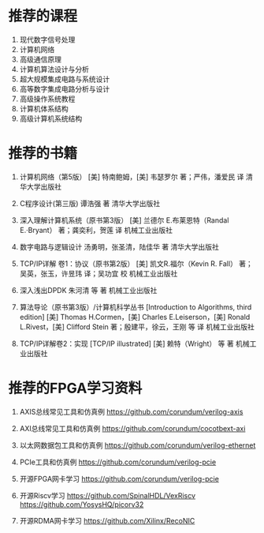 # 推荐的课程

1. 现代数字信号处理
1. 计算机网络
1. 高级通信原理
1. 计算机算法设计与分析
1. 超大规模集成电路与系统设计
1. 高等数字集成电路分析与设计
1. 高级操作系统教程
1. 计算机体系结构
1. 高级计算机系统结构


# 推荐的书籍

1. 计算机网络（第5版） 
[美] 特南鲍姆，[美] 韦瑟罗尔 著；严伟，潘爱民 译
清华大学出版社

1. C程序设计(第三版)
谭浩强 著
清华大学出版社

1. 深入理解计算机系统（原书第3版）
[美] 兰德尔 E.布莱恩特（Randal E.·Bryant） 著；龚奕利，贺莲 译
机械工业出版社

1. 数字电路与逻辑设计
汤勇明，张圣清，陆佳华 著
清华大学出版社

1. TCP/IP详解 卷1：协议（原书第2版）
[美] 凯文R.福尔（Kevin R. Fall） 著；吴英，张玉，许昱玮 译；吴功宜 校
机械工业出版社

1. 深入浅出DPDK
朱河清 等 著
机械工业出版社

1. 算法导论（原书第3版）/计算机科学丛书 [Introduction to Algorithms, third edition]
[美] Thomas H.Cormen，[美] Charles E.Leiserson，[美] Ronald L.Rivest，[美] Clifford Stein 著；殷建平，徐云，王刚 等 译
机械工业出版社

1. TCP/IP详解卷2：实现 [TCP/IP illustrated]
[美] 赖特（Wright） 等 著
机械工业出版社





# 推荐的FPGA学习资料

1. AXIS总线常见工具和仿真例
https://github.com/corundum/verilog-axis

1. AXI总线常见工具和仿真例
https://github.com/corundum/cocotbext-axi

1. 以太网数据包工具和仿真例
https://github.com/corundum/verilog-ethernet

1. PCIe工具和仿真例
https://github.com/corundum/verilog-pcie

1. 开源FPGA网卡学习
https://github.com/corundum/verilog-pcie

1. 开源Riscv学习
https://github.com/SpinalHDL/VexRiscv
https://github.com/YosysHQ/picorv32

1. 开源RDMA网卡学习
https://github.com/Xilinx/RecoNIC





